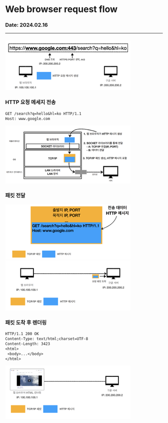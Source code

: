 # Web browser request flow

### Date: 2024.02.16

---

### 

<img src="img/web_request_flow_1.png" alt="drawing" width="400"/>

### HTTP 요청 메세지 전송
```http
GET /search?q=hello&hl=ko HTTP/1.1
Host: www.google.com
```
<img src="img/web_request_flow_2.png" alt="drawing" width="400"/>

### 패킷 전달
<img src="img/web_request_flow_3.png" alt="drawing" width="400"/>
<img src="img/web_request_flow_4.png" alt="drawing" width="400"/>


### 패킷 도착 후 렌더링
```http
HTTP/1.1 200 OK
Content-Type: text/html;charset=UTF-8
Content-Length: 3423
<html>
 <body>...</body>
</html>
```

<img src="img/web_request_flow_5.png" alt="drawing" width="400"/>